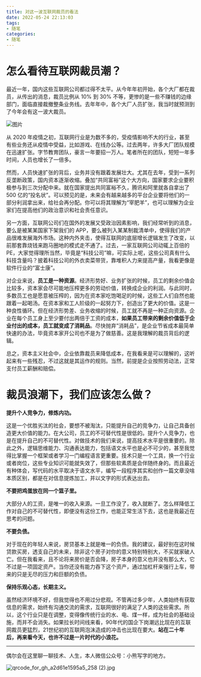 ```yaml
---
title: 对这一波互联网裁员的看法
date: 2022-05-24 22:13:03
tags:
- 随笔
categories:
- 随笔
---
```


# 怎么看待互联网裁员潮？


最近一年，国内这些互联网公司都过得不太平。从今年年初开始，各个大厂都在裁员，从传出的消息，裁员比例从 10% 到 30% 不等，更惨的是一些不赚钱的边缘部门，面临直接裁撤整条业务线。去年年中，各个大厂人员扩张，我当时就预测到了今年会有这一波大裁员。

![图片](https://p3-juejin.byteimg.com/tos-cn-i-k3u1fbpfcp/6e489215035a4106b84391c61d20428b~tplv-k3u1fbpfcp-zoom-1.image)

从 2020 年疫情之初，互联网行业是为数不多的，受疫情影响不大的行业，甚至有些业务还从疫情中受益，比如游戏、在线办公等。过去两年，许多大厂团队规模在迅速扩张。字节教育团队，豪言一年要招一万人。笔者所在的团队，短短一年多时间，人员也增长了一倍多。

然而，人员快速扩张的背后，业务并没有跟着发展壮大。尤其在去年，受到一系列反垄断政策，国内资本逐渐收缩。叠加“共同富裕”这个大方向，国家要求企业要积极参与到三次分配中来。就在国家提出共同富裕不久，腾讯和阿里就各自拿出了 500 亿的“投名状”。可以预见的是，未来会有越来越多的平台企业要将他们的一部分利润拿出来，给社会再分配。你可以将其理解为“宰肥羊”，也可以理解为企业家们在提高他们的政治意识和社会责任意识。

另一方面，互联网公司们在国外的发展又受政治因素影响，我们经常听到的消息，要么是被某某国家下架我们的 APP，要么被列入某某制裁清单中，使得我们的产品很难发展海外市场。这种内外夹击，使得互联网的底层增长逻辑发生了改变，以前那套靠烧钱来跑马圈地的模式走不通了。过去，一家互联网公司动辄上百倍的 PE，大家觉得理所当然，毕竟是“科技公司”嘛，可实际上呢，这些公司真有什么科技含量吗？披着科技公司的外衣卖菜带货，靠堆积人力来提高产量，我看更像是软件行业的“富士康”。

对企业来说，**员工是一种资源**。经济形势好、业务扩张的时候，员工的剩余价值会比较多，资本家会尽可能地压榨更多的劳动价值，转换成企业的利润。与此同时，多数员工也是愿意被压榨的，因为在资本家吃饱喝足的时候，这些工人们自然也能跟着一起喝汤。在资本家和工人阶级的一起努力下，创造出了更大的价值。这是一种良性循环。但在经济形势差、业务收缩的时候，员工就不再是一种正向资源。企业在每个员工身上至少要付出两倍于工资的成本，**如果员工带来的剩余价值低于企业付出的成本，员工就变成了消耗品**。尽快抛弃“消耗品”，是企业节省成本最简单快速的办法，毕竟资本家开公司也不是为了做慈善。这是我理解的裁员背后的逻辑。

总之，资本主义社会中，企业依靠裁员来降低成本，在我看来是可以理解的，这听起来有一些残忍，不过这就是其运作的规则。当然，前提是企业按照劳动法，正常支付员工薪酬和赔偿。


# 裁员浪潮下，我们应该怎么做？

**提升个人竞争力，修炼内功。**

这是一个优胜劣汰的社会，要想不被淘汰，只能提升自己的竞争力，让自己具备创造更大价值的能力。在大公司，员工的不可替代性是很低的。提升个人竞争力，也是在提升自己的不可替代性。对做技术的我们来说，提高技术水平是很重要的。除此之外，逻辑思维能力、沟通表达能力，包括语文水平也是必不可少的，甚至我觉得比掌握一个框架或者学习一门编程语言更重要。技术只是一个工具，换一个行业或者岗位，这些专业知识可能就失效了，但那些软素质是会伴随终身的。而且最近有种体会，写代码的水平取决于语文水平，编写一段程序其实和创作一篇文章没啥本质区别，都是在对信息提炼加工，并以文字的形式表达出去。

**不要把鸡蛋放在同一个篮子里。**

大部分人的工资，是唯一的收入来源。一旦工作没了，收入就断了。怎么样降低工作对自己的不可替代性，即便没有这份工作，也能正常生活下去，这也是我最近在思考的问题。

**不要负债。**

对于现在的年轻人来说，房贷基本上就是唯一的负债。我的建议，最好别在这时候贷款买房，透支自己的未来，除非这个房子对你的意义特别特别大，不买就家破人亡。但在我看来，且不论将来房价是否会降，房子本身的意义也并没有那么大，它不过是一项固定资产。当你还没有能力吞下这个资产，通过加杠杆来强行上车，带来的只是无尽的压力和巨额的负债。

**保持乐观心态，长期主义。**

虽然经济环境不好，但我觉得也不用过分悲观。不管再过多少年，人类始终有获取信息的需求，始终有沟通交流的需求，互联网很好的满足了人类的这些需求。所以，这个行业只是在调整，变得像传统行业的水、电、煤一样，成为社会的基础设施，而并不会消失。如果拉长时间线来看，90年代的国企下岗潮远比现在的互联网裁员更猛烈，21世纪初的互联网泡沫造成的冲击也比现在要大。**站在二十年后，再来看今天，也许不过是一片时代的小浪花。**

------
偶尔会在这里聊一聊技术、人生，本人微信公众号：小熊写字的地方。

![qrcode_for_gh_a2d61e1595a5_258 (2).jpg](https://p3-juejin.byteimg.com/tos-cn-i-k3u1fbpfcp/d125b1edfabc40fe81948b7bb92eaabc~tplv-k3u1fbpfcp-zoom-1.image)